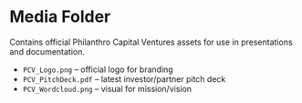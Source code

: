 # Media Folder
Contains official Philanthro Capital Ventures assets for use in presentations and documentation.

- `PCV_Logo.png` – official logo for branding
- `PCV_PitchDeck.pdf` – latest investor/partner pitch deck
- `PCV_Wordcloud.png` – visual for mission/vision
